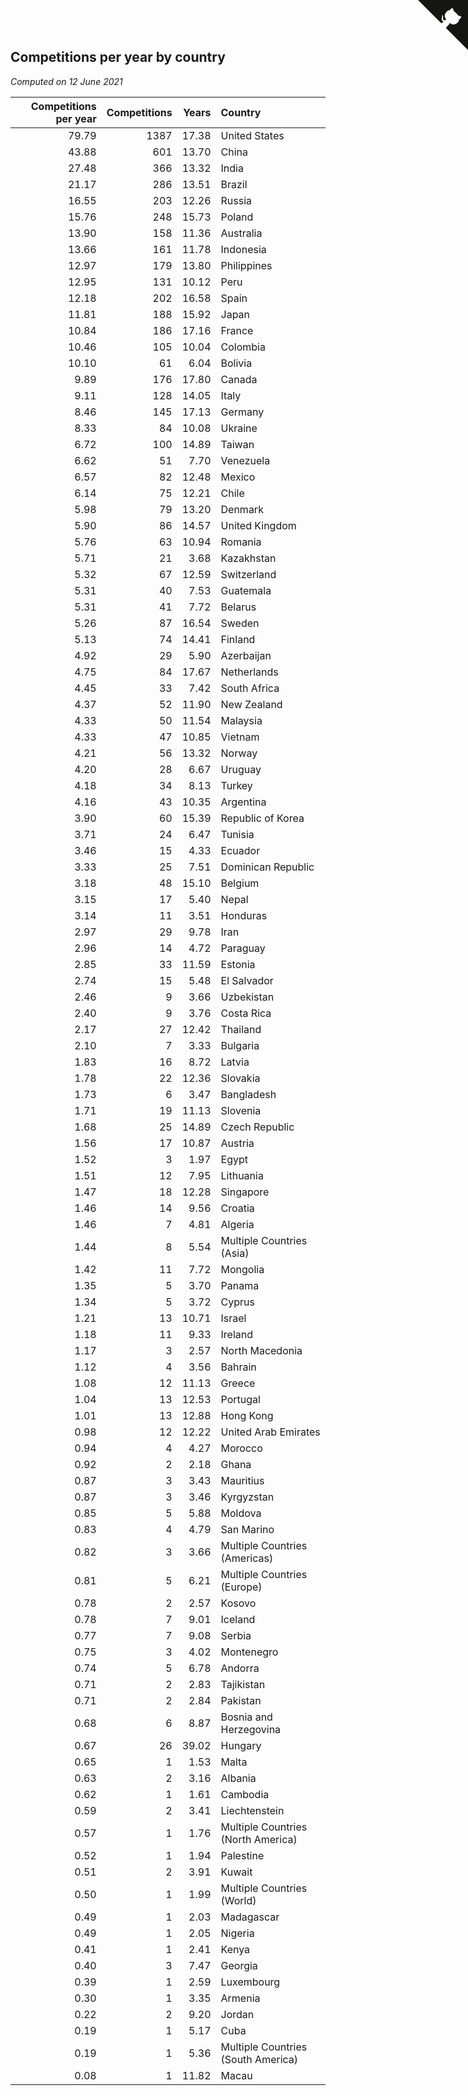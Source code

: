 ## Competitions per year by country

*Computed on 12 June 2021*

| Competitions per year | Competitions | Years | Country |
| ---: | ---: | ---: | :--- |
| 79.79 | 1387 | 17.38 | United States |
| 43.88 | 601 | 13.70 | China |
| 27.48 | 366 | 13.32 | India |
| 21.17 | 286 | 13.51 | Brazil |
| 16.55 | 203 | 12.26 | Russia |
| 15.76 | 248 | 15.73 | Poland |
| 13.90 | 158 | 11.36 | Australia |
| 13.66 | 161 | 11.78 | Indonesia |
| 12.97 | 179 | 13.80 | Philippines |
| 12.95 | 131 | 10.12 | Peru |
| 12.18 | 202 | 16.58 | Spain |
| 11.81 | 188 | 15.92 | Japan |
| 10.84 | 186 | 17.16 | France |
| 10.46 | 105 | 10.04 | Colombia |
| 10.10 | 61 | 6.04 | Bolivia |
| 9.89 | 176 | 17.80 | Canada |
| 9.11 | 128 | 14.05 | Italy |
| 8.46 | 145 | 17.13 | Germany |
| 8.33 | 84 | 10.08 | Ukraine |
| 6.72 | 100 | 14.89 | Taiwan |
| 6.62 | 51 | 7.70 | Venezuela |
| 6.57 | 82 | 12.48 | Mexico |
| 6.14 | 75 | 12.21 | Chile |
| 5.98 | 79 | 13.20 | Denmark |
| 5.90 | 86 | 14.57 | United Kingdom |
| 5.76 | 63 | 10.94 | Romania |
| 5.71 | 21 | 3.68 | Kazakhstan |
| 5.32 | 67 | 12.59 | Switzerland |
| 5.31 | 40 | 7.53 | Guatemala |
| 5.31 | 41 | 7.72 | Belarus |
| 5.26 | 87 | 16.54 | Sweden |
| 5.13 | 74 | 14.41 | Finland |
| 4.92 | 29 | 5.90 | Azerbaijan |
| 4.75 | 84 | 17.67 | Netherlands |
| 4.45 | 33 | 7.42 | South Africa |
| 4.37 | 52 | 11.90 | New Zealand |
| 4.33 | 50 | 11.54 | Malaysia |
| 4.33 | 47 | 10.85 | Vietnam |
| 4.21 | 56 | 13.32 | Norway |
| 4.20 | 28 | 6.67 | Uruguay |
| 4.18 | 34 | 8.13 | Turkey |
| 4.16 | 43 | 10.35 | Argentina |
| 3.90 | 60 | 15.39 | Republic of Korea |
| 3.71 | 24 | 6.47 | Tunisia |
| 3.46 | 15 | 4.33 | Ecuador |
| 3.33 | 25 | 7.51 | Dominican Republic |
| 3.18 | 48 | 15.10 | Belgium |
| 3.15 | 17 | 5.40 | Nepal |
| 3.14 | 11 | 3.51 | Honduras |
| 2.97 | 29 | 9.78 | Iran |
| 2.96 | 14 | 4.72 | Paraguay |
| 2.85 | 33 | 11.59 | Estonia |
| 2.74 | 15 | 5.48 | El Salvador |
| 2.46 | 9 | 3.66 | Uzbekistan |
| 2.40 | 9 | 3.76 | Costa Rica |
| 2.17 | 27 | 12.42 | Thailand |
| 2.10 | 7 | 3.33 | Bulgaria |
| 1.83 | 16 | 8.72 | Latvia |
| 1.78 | 22 | 12.36 | Slovakia |
| 1.73 | 6 | 3.47 | Bangladesh |
| 1.71 | 19 | 11.13 | Slovenia |
| 1.68 | 25 | 14.89 | Czech Republic |
| 1.56 | 17 | 10.87 | Austria |
| 1.52 | 3 | 1.97 | Egypt |
| 1.51 | 12 | 7.95 | Lithuania |
| 1.47 | 18 | 12.28 | Singapore |
| 1.46 | 14 | 9.56 | Croatia |
| 1.46 | 7 | 4.81 | Algeria |
| 1.44 | 8 | 5.54 | Multiple Countries (Asia) |
| 1.42 | 11 | 7.72 | Mongolia |
| 1.35 | 5 | 3.70 | Panama |
| 1.34 | 5 | 3.72 | Cyprus |
| 1.21 | 13 | 10.71 | Israel |
| 1.18 | 11 | 9.33 | Ireland |
| 1.17 | 3 | 2.57 | North Macedonia |
| 1.12 | 4 | 3.56 | Bahrain |
| 1.08 | 12 | 11.13 | Greece |
| 1.04 | 13 | 12.53 | Portugal |
| 1.01 | 13 | 12.88 | Hong Kong |
| 0.98 | 12 | 12.22 | United Arab Emirates |
| 0.94 | 4 | 4.27 | Morocco |
| 0.92 | 2 | 2.18 | Ghana |
| 0.87 | 3 | 3.43 | Mauritius |
| 0.87 | 3 | 3.46 | Kyrgyzstan |
| 0.85 | 5 | 5.88 | Moldova |
| 0.83 | 4 | 4.79 | San Marino |
| 0.82 | 3 | 3.66 | Multiple Countries (Americas) |
| 0.81 | 5 | 6.21 | Multiple Countries (Europe) |
| 0.78 | 2 | 2.57 | Kosovo |
| 0.78 | 7 | 9.01 | Iceland |
| 0.77 | 7 | 9.08 | Serbia |
| 0.75 | 3 | 4.02 | Montenegro |
| 0.74 | 5 | 6.78 | Andorra |
| 0.71 | 2 | 2.83 | Tajikistan |
| 0.71 | 2 | 2.84 | Pakistan |
| 0.68 | 6 | 8.87 | Bosnia and Herzegovina |
| 0.67 | 26 | 39.02 | Hungary |
| 0.65 | 1 | 1.53 | Malta |
| 0.63 | 2 | 3.16 | Albania |
| 0.62 | 1 | 1.61 | Cambodia |
| 0.59 | 2 | 3.41 | Liechtenstein |
| 0.57 | 1 | 1.76 | Multiple Countries (North America) |
| 0.52 | 1 | 1.94 | Palestine |
| 0.51 | 2 | 3.91 | Kuwait |
| 0.50 | 1 | 1.99 | Multiple Countries (World) |
| 0.49 | 1 | 2.03 | Madagascar |
| 0.49 | 1 | 2.05 | Nigeria |
| 0.41 | 1 | 2.41 | Kenya |
| 0.40 | 3 | 7.47 | Georgia |
| 0.39 | 1 | 2.59 | Luxembourg |
| 0.30 | 1 | 3.35 | Armenia |
| 0.22 | 2 | 9.20 | Jordan |
| 0.19 | 1 | 5.17 | Cuba |
| 0.19 | 1 | 5.36 | Multiple Countries (South America) |
| 0.08 | 1 | 11.82 | Macau |


<a href="https://github.com/jonatanklosko/wca_statistics" class="github-corner" aria-label="View source on Github"><svg width="80" height="80" viewBox="0 0 250 250" style="fill:#151513; color:#fff; position: absolute; top: 0; border: 0; right: 0;" aria-hidden="true"><path d="M0,0 L115,115 L130,115 L142,142 L250,250 L250,0 Z"></path><path d="M128.3,109.0 C113.8,99.7 119.0,89.6 119.0,89.6 C122.0,82.7 120.5,78.6 120.5,78.6 C119.2,72.0 123.4,76.3 123.4,76.3 C127.3,80.9 125.5,87.3 125.5,87.3 C122.9,97.6 130.6,101.9 134.4,103.2" fill="currentColor" style="transform-origin: 130px 106px;" class="octo-arm"></path><path d="M115.0,115.0 C114.9,115.1 118.7,116.5 119.8,115.4 L133.7,101.6 C136.9,99.2 139.9,98.4 142.2,98.6 C133.8,88.0 127.5,74.4 143.8,58.0 C148.5,53.4 154.0,51.2 159.7,51.0 C160.3,49.4 163.2,43.6 171.4,40.1 C171.4,40.1 176.1,42.5 178.8,56.2 C183.1,58.6 187.2,61.8 190.9,65.4 C194.5,69.0 197.7,73.2 200.1,77.6 C213.8,80.2 216.3,84.9 216.3,84.9 C212.7,93.1 206.9,96.0 205.4,96.6 C205.1,102.4 203.0,107.8 198.3,112.5 C181.9,128.9 168.3,122.5 157.7,114.1 C157.9,116.9 156.7,120.9 152.7,124.9 L141.0,136.5 C139.8,137.7 141.6,141.9 141.8,141.8 Z" fill="currentColor" class="octo-body"></path></svg></a><style>.github-corner:hover .octo-arm{animation:octocat-wave 560ms ease-in-out}@keyframes octocat-wave{0%,100%{transform:rotate(0)}20%,60%{transform:rotate(-25deg)}40%,80%{transform:rotate(10deg)}}@media (max-width:500px){.github-corner:hover .octo-arm{animation:none}.github-corner .octo-arm{animation:octocat-wave 560ms ease-in-out}}</style>
